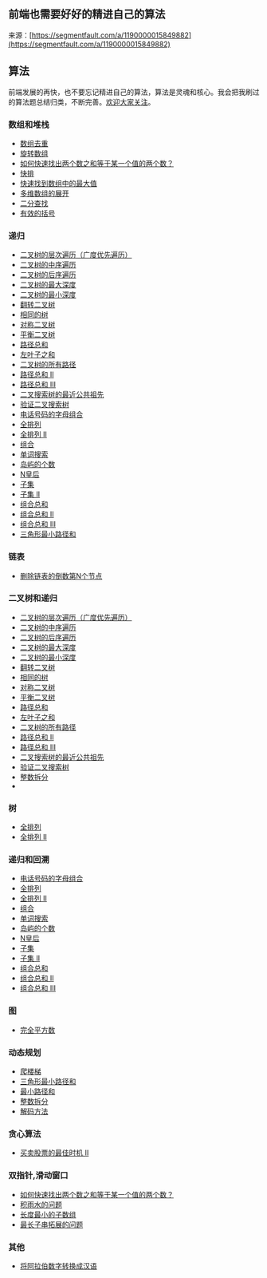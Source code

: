 ## 前端也需要好好的精进自己的算法

来源：[https://segmentfault.com/a/1190000015849882](https://segmentfault.com/a/1190000015849882)


## 算法

前端发展的再快，也不要忘记精进自己的算法，算法是灵魂和核心。我会把我刷过的算法题总结归类，不断完善。[欢迎大家关注][0]。
### 数组和堆栈


* [数组去重][1]
* [旋转数组][2]
* [如何快速找出两个数之和等于某一个值的两个数？][3]
* [快排][4]
* [快速找到数组中的最大值][5]
* [多维数组的展开][6]
* [二分查找][7]
* [有效的括号][8]


### 递归


* [二叉树的层次遍历（广度优先遍历）][9]
* [二叉树的中序遍历][10]
* [二叉树的后序遍历][11]
* [二叉树的最大深度][12]
* [二叉树的最小深度][13]
* [翻转二叉树][14]
* [相同的树][15]
* [对称二叉树][16]
* [平衡二叉树][17]
* [路径总和][18]
* [左叶子之和][19]
* [二叉树的所有路径][20]
* [路径总和 II][21]
* [路径总和 III][22]
* [二叉搜索树的最近公共祖先][23]
* [验证二叉搜索树][24]
* [电话号码的字母组合][25]
* [全排列][26]
* [全排列 II][27]
* [组合][28]
* [单词搜索][29]
* [岛屿的个数][30]
* [N皇后][31]
* [子集][32]
* [子集 II][33]
* [组合总和][34]
* [组合总和 II ][35]
* [组合总和 III][36]
* [三角形最小路径和][37]


### 链表

* [删除链表的倒数第N个节点][38]

### 二叉树和递归


* [二叉树的层次遍历（广度优先遍历）][9]
* [二叉树的中序遍历][10]
* [二叉树的后序遍历][11]
* [二叉树的最大深度][12]
* [二叉树的最小深度][13]
* [翻转二叉树][14]
* [相同的树][15]
* [对称二叉树][16]
* [平衡二叉树][17]
* [路径总和][18]
* [左叶子之和][19]
* [二叉树的所有路径][20]
* [路径总和 II][21]
* [路径总和 III][22]
* [二叉搜索树的最近公共祖先][23]
* [验证二叉搜索树][24]
* [整数拆分][55]
* []()


### 树


* [全排列][26]
* [全排列 II][27]


### 递归和回溯


* [电话号码的字母组合][25]
* [全排列][26]
* [全排列 II][27]
* [组合][28]
* [单词搜索][29]
* [岛屿的个数][30]
* [N皇后][31]
* [子集][32]
* [子集 II][33]
* [组合总和][34]
* [组合总和 II ][35]
* [组合总和 III][36]


### 图

* [完全平方数][70]

### 动态规划


* [爬楼梯][71]
* [三角形最小路径和][37]
* [最小路径和][73]
* [整数拆分][55]
* [解码方法][75]


### 贪心算法

* [买卖股票的最佳时机 II][76]

### 双指针,滑动窗口


* [如何快速找出两个数之和等于某一个值的两个数？][3]
* [积雨水的问题][78]
* [长度最小的子数组][79]
* [最长子串拓展的问题][80]


### 其他

* [将阿拉伯数字转换成汉语][81]

[0]: https://github.com/JesseZhao1990/blog
[1]: https://github.com/JesseZhao1990/algorithm/issues/1
[2]: https://github.com/JesseZhao1990/algorithm/issues/3
[3]: https://github.com/JesseZhao1990/algorithm/issues/5
[4]: https://github.com/JesseZhao1990/algorithm/issues/6
[5]: https://github.com/JesseZhao1990/algorithm/issues/8
[6]: https://github.com/JesseZhao1990/algorithm/issues/9
[7]: https://github.com/JesseZhao1990/algorithm/issues/10
[8]: https://github.com/JesseZhao1990/algorithm/issues/13
[9]: https://github.com/JesseZhao1990/algorithm/issues/15
[10]: https://github.com/JesseZhao1990/algorithm/issues/16
[11]: https://github.com/JesseZhao1990/algorithm/issues/46
[12]: https://github.com/JesseZhao1990/algorithm/issues/18
[13]: https://github.com/JesseZhao1990/algorithm/issues/19
[14]: https://github.com/JesseZhao1990/algorithm/issues/20
[15]: https://github.com/JesseZhao1990/algorithm/issues/21
[16]: https://github.com/JesseZhao1990/algorithm/issues/22
[17]: https://github.com/JesseZhao1990/algorithm/issues/23
[18]: https://github.com/JesseZhao1990/algorithm/issues/24
[19]: https://github.com/JesseZhao1990/algorithm/issues/25
[20]: https://github.com/JesseZhao1990/algorithm/issues/26
[21]: https://github.com/JesseZhao1990/algorithm/issues/27
[22]: https://github.com/JesseZhao1990/algorithm/issues/28
[23]: https://github.com/JesseZhao1990/algorithm/issues/29
[24]: https://github.com/JesseZhao1990/algorithm/issues/30
[25]: https://github.com/JesseZhao1990/algorithm/issues/31
[26]: https://github.com/JesseZhao1990/algorithm/issues/32
[27]: https://github.com/JesseZhao1990/algorithm/issues/33
[28]: https://github.com/JesseZhao1990/algorithm/issues/34
[29]: https://github.com/JesseZhao1990/algorithm/issues/35
[30]: https://github.com/JesseZhao1990/algorithm/issues/36
[31]: https://github.com/JesseZhao1990/algorithm/issues/37
[32]: https://github.com/JesseZhao1990/algorithm/issues/39
[33]: https://github.com/JesseZhao1990/algorithm/issues/40
[34]: https://github.com/JesseZhao1990/algorithm/issues/41
[35]: https://github.com/JesseZhao1990/algorithm/issues/42
[36]: https://github.com/JesseZhao1990/algorithm/issues/43
[37]: https://github.com/JesseZhao1990/algorithm/issues/44
[38]: https://github.com/JesseZhao1990/algorithm/issues/12
[39]: https://github.com/JesseZhao1990/algorithm/issues/15
[40]: https://github.com/JesseZhao1990/algorithm/issues/16
[41]: https://github.com/JesseZhao1990/algorithm/issues/46
[42]: https://github.com/JesseZhao1990/algorithm/issues/18
[43]: https://github.com/JesseZhao1990/algorithm/issues/19
[44]: https://github.com/JesseZhao1990/algorithm/issues/20
[45]: https://github.com/JesseZhao1990/algorithm/issues/21
[46]: https://github.com/JesseZhao1990/algorithm/issues/22
[47]: https://github.com/JesseZhao1990/algorithm/issues/23
[48]: https://github.com/JesseZhao1990/algorithm/issues/24
[49]: https://github.com/JesseZhao1990/algorithm/issues/25
[50]: https://github.com/JesseZhao1990/algorithm/issues/26
[51]: https://github.com/JesseZhao1990/algorithm/issues/27
[52]: https://github.com/JesseZhao1990/algorithm/issues/28
[53]: https://github.com/JesseZhao1990/algorithm/issues/29
[54]: https://github.com/JesseZhao1990/algorithm/issues/30
[55]: https://github.com/JesseZhao1990/algorithm/issues/47
[56]: https://github.com/JesseZhao1990/algorithm/issues/32
[57]: https://github.com/JesseZhao1990/algorithm/issues/33
[58]: https://github.com/JesseZhao1990/algorithm/issues/31
[59]: https://github.com/JesseZhao1990/algorithm/issues/32
[60]: https://github.com/JesseZhao1990/algorithm/issues/33
[61]: https://github.com/JesseZhao1990/algorithm/issues/34
[62]: https://github.com/JesseZhao1990/algorithm/issues/35
[63]: https://github.com/JesseZhao1990/algorithm/issues/36
[64]: https://github.com/JesseZhao1990/algorithm/issues/37
[65]: https://github.com/JesseZhao1990/algorithm/issues/39
[66]: https://github.com/JesseZhao1990/algorithm/issues/40
[67]: https://github.com/JesseZhao1990/algorithm/issues/41
[68]: https://github.com/JesseZhao1990/algorithm/issues/42
[69]: https://github.com/JesseZhao1990/algorithm/issues/43
[70]: https://github.com/JesseZhao1990/algorithm/issues/17
[71]: https://github.com/JesseZhao1990/algorithm/issues/38
[72]: https://github.com/JesseZhao1990/algorithm/issues/44
[73]: https://github.com/JesseZhao1990/algorithm/issues/45
[74]: https://github.com/JesseZhao1990/algorithm/issues/47
[75]: https://github.com/JesseZhao1990/algorithm/issues/48
[76]: https://github.com/JesseZhao1990/algorithm/issues/2
[77]: https://github.com/JesseZhao1990/algorithm/issues/5
[78]: https://github.com/JesseZhao1990/algorithm/issues/7
[79]: https://github.com/JesseZhao1990/algorithm/issues/11
[80]: https://github.com/JesseZhao1990/algorithm/issues/14
[81]: https://github.com/JesseZhao1990/algorithm/issues/4